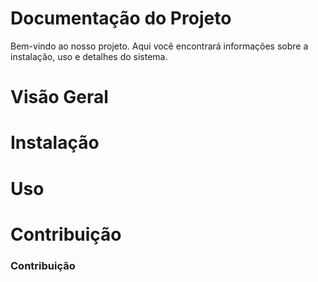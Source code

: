 # Documentação do Projeto

Bem-vindo ao nosso projeto. Aqui você encontrará informações sobre a instalação, uso e detalhes do sistema.

# Visão Geral



# Instalação


# Uso


# Contribuição

###  **Contribuição**


